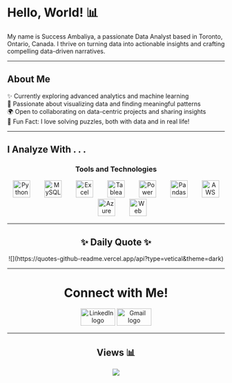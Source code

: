 <h1 align="left">Hello, World! 📊</h1>

<p align="left">My name is Success Ambaliya, a passionate Data Analyst based in Toronto, Ontario, Canada. I thrive on turning data into actionable insights and crafting compelling data-driven narratives.</p>

---

<h2 align="left">About Me</h2>

✨ Currently exploring advanced analytics and machine learning<br>🎨 Passionate about visualizing data and finding meaningful patterns<br>🌍 Open to collaborating on data-centric projects and sharing insights<br>🌟 Fun Fact: I love solving puzzles, both with data and in real life!

---

<h2 align="left">I Analyze With . . .</h2>

<h3 align="center">Tools and Technologies</h3>

<div align="center">
  <img src="https://cdn.jsdelivr.net/gh/devicons/devicon/icons/python/python-original.svg" height="40" alt="Python logo" />
  <img width="25" />
  <img src="https://cdn.jsdelivr.net/gh/devicons/devicon/icons/mysql/mysql-original.svg" height="40" alt="MySQL logo" />
  <img width="25" />
  <img src="https://github.com/user-attachments/assets/8f4499f2-b06d-4ac0-a0a4-6b71c6726929" height="40" alt="Excel logo" />
  <img width="25" />
  <img src="https://img.icons8.com/color/48/tableau-software.png" height="40" alt="Tableau logo" />
  <img width="25" />
  <img src="https://img.icons8.com/color/48/power-bi-2021.png" height="40" alt="Power BI logo" />
  <img width="25" />
  <img src="https://github.com/user-attachments/assets/aef47cff-ca62-4154-9f49-df97ca15e66d" height="40" alt="Pandas logo" />
  <img width="25" />
  <img src="https://skillicons.dev/icons?i=aws" height="40" alt="AWS logo" />
  <img width="25" />
  <img src="https://cdn.jsdelivr.net/gh/devicons/devicon/icons/azure/azure-original.svg" height="40" alt="Azure logo" />
  <img width="25" />
  <img src="https://skillicons.dev/icons?i=selenium" height="40" alt="Web Scraping logo" />


</div>

---

<h2 align="center">✨ Daily Quote ✨</h2>

<div align="center">
  ![](https://quotes-github-readme.vercel.app/api?type=vetical&theme=dark) 
</div>

---

<h1 align="center">Connect with Me!</h1>

<div align="center">
  <a href="https://www.linkedin.com/in/success-ambaliya/"><img src="https://raw.githubusercontent.com/maurodesouza/profile-readme-generator/master/src/assets/icons/social/linkedin/default.svg" width="80" height="40" alt="LinkedIn logo" /></a>
  <a href="mailto:success.ambaliya@gmail.com"><img src="https://raw.githubusercontent.com/maurodesouza/profile-readme-generator/master/src/assets/icons/social/gmail/default.svg" width="80" height="40" alt="Gmail logo" /></a>
</div>

---

<h2 align="center">Views 📊</h2>

<div align="center">
  <img src="https://profile-counter.glitch.me/Success-The-Analyst/count.svg?" />
</div>
